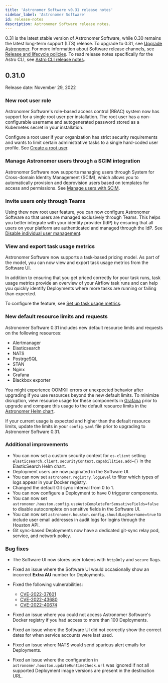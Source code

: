 ```yaml
---
title: 'Astronomer Software v0.31 release notes'
sidebar_label: 'Astronomer Software'
id: release-notes
description: Astronomer Software release notes.
---
```


<!--- Version-specific -->

0.31 is the latest stable version of Astronomer Software, while 0.30 remains the latest long-term support (LTS) release. To upgrade to 0.31, see [Upgrade Astronomer](upgrade-astronomer.md). For more information about Software release channels, see [Release and lifecycle policies](release-lifecycle-policy.md). To read release notes specifically for the Astro CLI, see [Astro CLI release notes](cli-release-notes.md).

## 0.31.0

Release date: November 29, 2022

### New root user role

Astronomer Software's role-based access control (RBAC) system now has support for a single root user per installation. The root user has a non-configurable username and autogenerated password stored as a Kubernetes secret in your installation. 

Configure a root user if your organization has strict security requirements and wants to limit certain administrative tasks to a single hard-coded user profile. See [Create a root user](create-a-root-user.md).

### Manage Astronomer users through a SCIM integration 

Astronomer Software now supports managing users through System for Cross-domain Identity Management (SCIM), which allows you to automatically provision and deprovision users based on templates for access and permissions. See [Manage users with SCIM](integrate-auth-system.md#manage-users-with-scim).

### Invite users only through Teams

Using thew new root user feature, you can now configure Astronomer Software so that users are managed exclusively through Teams. This helps you better integrate with your identity provider (IdP) by ensuring that all users on your platform are authenticated and managed through the IdP. See [Disable individual user management](import-idp-groups.md#disable-individual-user-management).

### View and export task usage metrics

Astronomer Software now supports a task-based pricing model. As part of the model, you can now view and export task usage metrics from the Software UI.

In addition to ensuring that you get priced correctly for your task runs, task usage metrics provide an overview of your Airflow task runs and can help you quickly identify Deployments where more tasks are running or failing than expected.

To configure the feature, see [Set up task usage metrics](task-usage-metrics.md).

### New default resource limits and requests 

Astronomer Software 0.31 includes new default resource limits and requests on the following resources: 

- Alertmanager
- Elasticsearch
- NATS
- PostrgeSQL
- STAN
- Nginx
- Grafana
- Blackbox exporter

You might experience OOMKill errors or unexpected behavior after upgrading if you use resources beyond the new default limits. To minimize disruption, view resource usage for these components in [Grafana](grafana-metrics.md) prior to upgrade and compare this usage to the default resource limits in the [Astronomer Helm chart](https://github.com/astronomer/astronomer/blob/master/charts/astronomer/values.yaml). 

If your current usage is expected and higher than the default resource limits, update the limits in your `config.yaml` file prior to upgrading to Astronomer Software 0.31.

### Additional improvements 

- You can now set a custom security context for `es-client` setting `elasticsearch.client.securityContext.capabilities.add={}` in the ElasticSearch Helm chart.
- Deployment users are now paginated in the Software UI.
- You can now set `astronomer.registry.logLevel` to filter which types of logs appear in your Docker registry.
- Changed the default Git sync interval from 0 to 1.
- You can now configure a Deployment to have 0 triggerer components.
- You can now set `astronomer.houston.config.useAutoCompleteForSensativeFields=false` to disable autocomplete on sensitive fields in the Software UI.
- You can now set `astronomer.houston.config.shouldLogUsername=true` to include user email addresses in audit logs for logins through the Houston API.
- Git sync-based Deployments now have a dedicated git-sync relay pod, service, and network policy.
  
### Bug fixes

- The Software UI now stores user tokens with `httpOnly` and `secure` flags.
- Fixed an issue where the Software UI would occasionally show an incorrect **Extra AU** number for Deployments. 
- Fixed the following vulnerabilities:

    - [CVE-2022-37601](https://security.snyk.io/vuln/SNYK-JS-LOADERUTILS-3043105)
    - [CVE-2022-43680](https://nvd.nist.gov/vuln/detail/CVE-2022-43680)
    - [CVE-2022-40674](https://nvd.nist.gov/vuln/detail/CVE-2022-40674)
  
- Fixed an issue where you could not access Astronomer Software's Docker registry if you had access to more than 100 Deployments. 
- Fixed an issue where the Software UI did not correctly show the correct dates for when service accounts were last used. 
- Fixed an issue where NATS would send spurious alert emails for Deployments.
- Fixed an issue where the configuration in `astronomer.houston.updateRuntimeCheck.url` was ignored if not all supported Deployment image versions are present in the destination URL. 